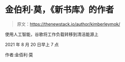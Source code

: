 # 金伯利·莫，《新书库》的作者

> 原文：<https://thenewstack.io/author/kimberleymok/>

使用人工智能，谷歌将工作负载转移到清洁能源上

2021 年 8 月 20 日早上 7 点

作者:金佰利·莫
